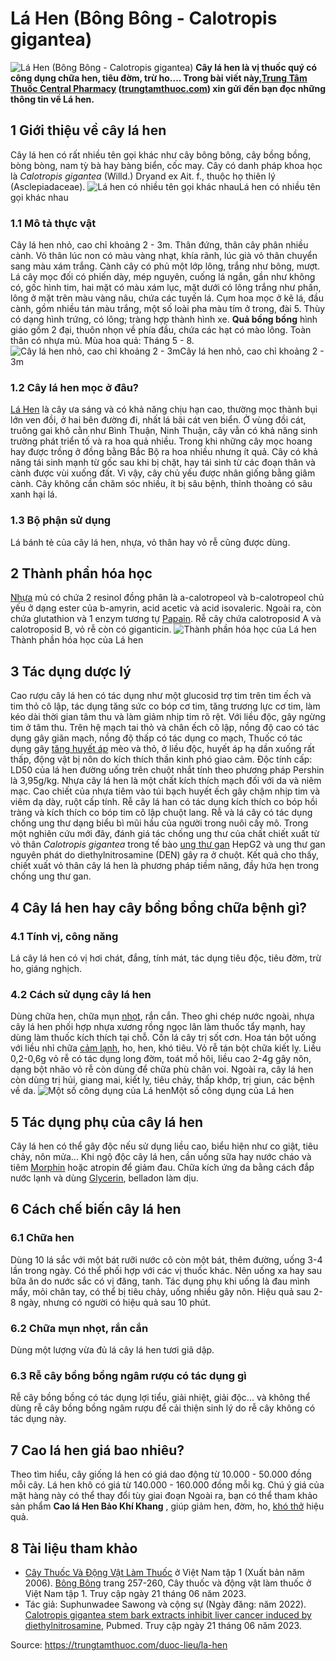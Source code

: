 # Lá Hen (Bông Bông - Calotropis gigantea)

![Lá Hen \(Bông Bông - Calotropis gigantea\)](https://trungtamthuoc.com/images/others/la-hen-2-4645.jpg)
**Cây lá hen là vị thuốc quý có công dụng chữa hen, tiêu đờm, trừ ho.... Trong bài viết này,[Trung Tâm Thuốc Central Pharmacy](https://trungtamthuoc.com/ "Trung Tâm Thuốc Central Pharmacy") ([trungtamthuoc.com](https://trungtamthuoc.com/ "trungtamthuoc.com")) xin gửi đến bạn đọc những thông tin về Lá hen.**
##  1 Giới thiệu về cây lá hen
Cây lá hen có rất nhiều tên gọi khác như cây bông bông, cây bồng bồng, bòng bòng, nam tỳ bà hay bàng biển, cốc may.
Cây có danh pháp khoa học là  _Calotropis gigantea_ (Willd.) Dryand ex Ait. f., thuộc họ thiên lý (Asclepiadaceae).
![Lá hen có nhiều tên gọi khác nhau](https://trungtamthuoc.com/images/item/la-hen-3.jpg)Lá hen có nhiều tên gọi khác nhau
### 1.1 Mô tả thực vật
Cây lá hen nhỏ, cao chỉ khoảng 2 - 3m. Thân đứng, thân cây phân nhiều cành. Vỏ thân lúc non có màu vàng nhạt, khía rãnh, lúc già vỏ thân chuyển sang màu xám trắng. Cành cây có phủ một lớp lông, trắng như bông, mượt.
Lá cây mọc đối có phiến dày, mép nguyên, cuống lá ngắn, gần như không có, gốc hình tim, hai mặt có màu xám lục, mặt dưới có lông trắng như phấn, lông ở mặt trên màu vàng nâu, chứa các tuyến lá.
Cụm hoa mọc ở kẽ lá, đầu cành, gồm nhiều tán màu trắng, một số loài pha màu tím ở trong, đài 5. Thùy có dạng hình trứng, có lông; tràng hợp thành hình xe. 
**Quả bồng bồng** hình giáo gồm 2 đại, thuôn nhọn về phía đầu, chứa các hạt có mào lông. Toàn thân có nhựa mủ.
Mùa hoa quả: Tháng 5 - 8.
![Cây lá hen nhỏ, cao chỉ khoảng 2 - 3m](https://trungtamthuoc.com/images/item/la-hen-1.jpg)Cây lá hen nhỏ, cao chỉ khoảng 2 - 3m
### 1.2 Cây lá hen mọc ở đâu?
[Lá Hen](https://trungtamthuoc.com/hoat-chat/la-hen "Lá Hen") là cây ưa sáng và có khả năng chịu hạn cao, thường mọc thành bụi lớn ven đồi, ở hai bên đường đi, nhất lá bãi cát ven biển. Ở vùng đồi cát, truông gai khô cằn như Bình Thuận, Ninh Thuận, cây vẫn có khả năng sinh trường phát triển tố và ra hoa quả nhiều. Trong khi những cây mọc hoang hay được trồng ở đồng bằng Bắc Bộ ra hoa nhiều nhưng ít quả.
Cây có khả năng tái sinh mạnh từ gốc sau khi bị chặt, hay tái sinh từ các đoạn thân và cành được vùi xuống đất. Vì vậy, cây chủ yếu được nhân giống bằng giâm cành.
Cây không cần chăm sóc nhiều, ít bị sâu bệnh, thỉnh thoảng có sâu xanh hại lá.
### 1.3 Bộ phận sử dụng
Lá bánh tẻ của cây lá hen, nhựa, vỏ thân hay vỏ rễ cũng được dùng.
##  2 Thành phần hóa học
[Nhựa](https://trungtamthuoc.com/hoat-chat/nhua "Nhựa") mủ có chứa 2 resinol đồng phân là a-calotropeol và b-calotropeol chủ yếu ở dạng ester của b-amyrin, acid acetic và acid isovaleric. Ngoài ra, còn chứa glutathion và 1 enzym tương tự [Papain](https://trungtamthuoc.com/hoat-chat/papain "Papain").
Rễ cây chứa calotroposid A và calotroposid B, vỏ rễ còn có giganticin.
![Thành phần hóa học của Lá hen](https://trungtamthuoc.com/images/item/la-hen-4.jpg)Thành phần hóa học của Lá hen
##  3 Tác dụng dược lý
Cao rượu cây lá hen có tác dụng như một glucosid trợ tim trên tim ếch và tim thỏ cô lập, tác dụng tăng sức co bóp cơ tim, tăng trương lực cơ tim, làm kéo dài thời gian tâm thu và làm giảm nhịp tim rõ rệt. Với liều độc, gây ngừng tim ở tâm thu.
Trên hệ mạch tai thỏ và chân ếch cô lập, nồng độ cao có tác dụng gây giãn mạch, nồng độ thấp có tác dụng co mạch, Thuốc có tác dụng gây [tăng huyết áp](https://trungtamthuoc.com/bai-viet/tang-huyet-ap-thong-tin-ve-benh-danh-cho-benh-nhan "tăng huyết áp") mèo và thỏ, ở liều độc, huyết áp hạ dần xuống rất thấp, động vật bị nôn do kích thích thần kinh phó giao cảm.
Độc tính cấp: LD50 của lá hen đường uống trên chuột nhắt tính theo phương pháp Pershin là 3,95g/kg.
Nhựa cây lá hen là một chất kích thích mạch đối với da và niêm mạc. Cao chiết của nhựa tiêm vào túi bạch huyết ếch gây chậm nhịp tim và viêm dạ dày, ruột cấp tính.
Rễ cây lá han có tác dụng kích thích co bóp hồi tràng và kích thích co bóp tim cô lập chuột lang.
Rễ và lá cây có tác dụng chống ung thư dạng biểu bì mũi hầu của người trong nuôi cấy mô.
Trong một nghiên cứu mới đây, đánh giá tác chống ung thư của chất chiết xuất từ ​​vỏ thân _Calotropis gigantea_ trong tế bào [ung thư gan](https://trungtamthuoc.com/bai-viet/ung-thu-gan "ung thư gan") HepG2 và ung thư gan nguyên phát do diethylnitrosamine (DEN) gây ra ở chuột. Kết quả cho thấy, chiết xuất vỏ thân cây lá hen là phương pháp tiềm năng, đầy hứa hẹn trong chống ung thư gan.
##  4 Cây lá hen hay cây bồng bồng chữa bệnh gì?
### 4.1 Tính vị, công năng
Lá cây lá hen có vị hơi chát, đắng, tính mát, tác dụng tiêu độc, tiêu đờm, trừ ho, giáng nghịch.
### 4.2 Cách sử dụng cây lá hen
Dùng chữa hen, chữa mụn [nhọt](https://trungtamthuoc.com/bai-viet/nhot "nhọt"), rắn cắn.
Theo ghi chép nước ngoài, nhựa cây lá hen phối hợp nhựa xương rồng ngọc lân làm thuốc tẩy mạnh, hay dùng làm thuốc kích thích tại chỗ. Cồn lá cây trị sốt cơn. Hoa tán bột uống với liều nhỉ chữa [cảm lạnh](https://trungtamthuoc.com/bai-viet/cam-lanh-nguyen-nhan-trieu-chung-va-cac-bai-thuoc-dan-gian-chua-tri "cảm lạnh"), ho, hen, khó tiêu. Vỏ rễ tán bột chữa kiết lỵ. 
Liều 0,2-0,6g vỏ rễ có tác dụng long đờm, toát mồ hôi, liều cao 2-4g gây nôn, dạng bột nhão vỏ rễ còn dùng để chữa phù chân voi.
Ngoài ra, cây lá hen còn dùng trị hủi, giang mai, kiết lỵ, tiêu chảy, thấp khớp, trị giun, các bệnh về da.
![Một số công dụng của Lá hen](https://trungtamthuoc.com/images/item/la-hen-5.jpg)Một số công dụng của Lá hen
##  5 Tác dụng phụ của cây lá hen
Cây lá hen có thể gây độc nếu sử dụng liều cao, biểu hiện như co giật, tiêu chảy, nôn mửa...
Khi ngộ độc cây lá hen, cần uống sữa hay nước cháo và tiêm [Morphin](https://trungtamthuoc.com/hoat-chat/morphin "Morphin") hoặc atropin để giảm đau.
Chữa kích ứng da bằng cách đắp nước lạnh và dùng [Glycerin](https://trungtamthuoc.com/hoat-chat/glycerin "Glycerin"), belladon làm dịu.
##  6 Cách chế biến cây lá hen
### 6.1 Chữa hen
Dùng 10 lá sắc với một bát rưỡi nước cô còn một bát, thêm đường, uống 3-4 lần trong ngày. Có thể phối hợp với các vị thuốc khác.
Nên uống xa hay sau bữa ăn do nước sắc có vị đăng, tanh. 
Tác dụng phụ khi uống là đau mình mẩy, mỏi chân tay, có thể bị tiêu chảy, uống nhiều gây nôn.
Hiệu quả sau 2-8 ngày, nhưng có người có hiệu quả sau 10 phút.
### 6.2 Chữa mụn nhọt, rắn cắn
Dùng một lượng vừa đủ lá cây lá hen tươi giã dập.
### 6.3 Rễ cây bồng bồng ngâm rượu có tác dụng gì
Rễ cây bồng bồng có tác dụng lợi tiểu, giải nhiệt, giải độc... và không thể dùng rễ cây bồng bồng ngâm rượu để cải thiện sinh lý do rễ cây không có tác dụng này.
##  7 Cao lá hen giá bao nhiêu?
Theo tìm hiểu, cây giống lá hen có giá dao động từ 10.000 - 50.000 đồng mỗi cây. 
Lá hen khô có giá từ 140.000 - 160.000 đồng mỗi kg.
Chú ý giá của mặt hàng này có thể thay đổi tùy giai đoạn
Ngoài ra, bạn có thể tham khảo sản phẩm **Cao lá Hen Bảo Khí Khang** , giúp giảm hen, đờm, ho, [khó thở](https://trungtamthuoc.com/bai-viet/huong-dan-chan-doan-va-xu-tri-tinh-trang-kho-tho "khó thở") hiệu quả.
##  8 Tài liệu tham khảo
  * [Cây Thuốc Và Động Vật Làm Thuốc](https://trungtamthuoc.com/bai-viet/doc-online-va-tai-mien-phi-pdf-sach-cay-thuoc-va-dong-vat-lam-thuoc-o-viet-nam "Cây Thuốc Và Động Vật Làm Thuốc") ở Việt Nam tập 1 (Xuất bản năm 2006). [Bông Bông](https://trungtamthuoc.com/upload/pdf/cay-thuoc-va-dong-vat-lam-thuoc-tap-1-trungtamthuoc.com.pdf#page=256) trang 257-260, Cây thuốc và động vật làm thuốc ở Việt Nam tập 1. Truy cập ngày 21 tháng 06 năm 2023.
  * Tác giả: Suphunwadee Sawong và cộng sự (Ngày đăng: năm 2022). [Calotropis gigantea stem bark extracts inhibit liver cancer induced by diethylnitrosamine](https://pubmed.ncbi.nlm.nih.gov/35840761/), Pubmed. Truy cập ngày 21 tháng 06 năm 2023.




Source: https://trungtamthuoc.com/duoc-lieu/la-hen